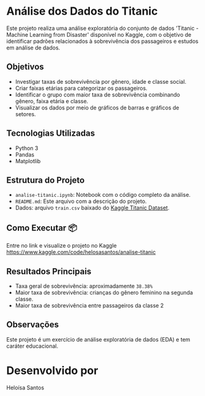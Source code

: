 # Análise dos Dados do Titanic

Este projeto realiza uma análise exploratória do conjunto de dados 'Titanic - Machine Learning from Disaster' disponível no Kaggle, com o objetivo de identificar padrões relacionados à sobrevivência dos passageiros e estudos em análise de dados.

## Objetivos
- Investigar taxas de sobrevivência por gênero, idade e classe social.
- Criar faixas etárias para categorizar os passageiros.
- Identificar o grupo com maior taxa de sobrevivência combinando gênero, faixa etária e classe.
- Visualizar os dados por meio de gráficos de barras e gráficos de setores.

## Tecnologias Utilizadas
- Python 3
- Pandas
- Matplotlib

## Estrutura do Projeto
- `analise-titanic.ipynb`: Notebook com o código completo da análise.
- `README.md`: Este arquivo com a descrição do projeto.
- Dados: arquivo `train.csv` baixado do [Kaggle Titanic Dataset](https://www.kaggle.com/c/titanic/data).

## Como Executar 📦
Entre no link e visualize o projeto no Kaggle
https://www.kaggle.com/code/helosasantos/analise-titanic

   
## Resultados Principais
- Taxa geral de sobrevivência: aproximadamente `38.38%`
- Maior taxa de sobrevivência: crianças do gênero feminino na segunda classe.
- Maior taxa de sobrevivência entre passageiros da classe 2

## Observações
Este projeto é um exercício de análise exploratória de dados (EDA) e tem caráter educacional.

# Desenvolvido por
Heloísa Santos

